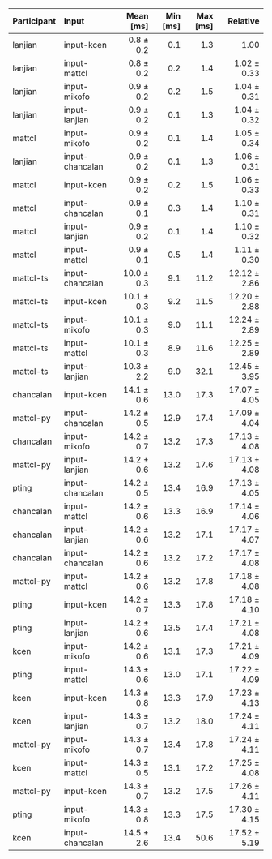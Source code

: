 | Participant | Input | Mean [ms] | Min [ms] | Max [ms] | Relative |
|:---|:---|---:|---:|---:|---:|
| lanjian | input-kcen | 0.8 ± 0.2 | 0.1 | 1.3 | 1.00 |
| lanjian | input-mattcl | 0.8 ± 0.2 | 0.2 | 1.4 | 1.02 ± 0.33 |
| lanjian | input-mikofo | 0.9 ± 0.2 | 0.2 | 1.5 | 1.04 ± 0.31 |
| lanjian | input-lanjian | 0.9 ± 0.2 | 0.1 | 1.3 | 1.04 ± 0.32 |
| mattcl | input-mikofo | 0.9 ± 0.2 | 0.1 | 1.4 | 1.05 ± 0.34 |
| lanjian | input-chancalan | 0.9 ± 0.2 | 0.1 | 1.3 | 1.06 ± 0.31 |
| mattcl | input-kcen | 0.9 ± 0.2 | 0.2 | 1.5 | 1.06 ± 0.33 |
| mattcl | input-chancalan | 0.9 ± 0.1 | 0.3 | 1.4 | 1.10 ± 0.31 |
| mattcl | input-lanjian | 0.9 ± 0.2 | 0.1 | 1.4 | 1.10 ± 0.32 |
| mattcl | input-mattcl | 0.9 ± 0.1 | 0.5 | 1.4 | 1.11 ± 0.30 |
| mattcl-ts | input-chancalan | 10.0 ± 0.3 | 9.1 | 11.2 | 12.12 ± 2.86 |
| mattcl-ts | input-kcen | 10.1 ± 0.3 | 9.2 | 11.5 | 12.20 ± 2.88 |
| mattcl-ts | input-mikofo | 10.1 ± 0.3 | 9.0 | 11.1 | 12.24 ± 2.89 |
| mattcl-ts | input-mattcl | 10.1 ± 0.3 | 8.9 | 11.6 | 12.25 ± 2.89 |
| mattcl-ts | input-lanjian | 10.3 ± 2.2 | 9.0 | 32.1 | 12.45 ± 3.95 |
| chancalan | input-kcen | 14.1 ± 0.6 | 13.0 | 17.3 | 17.07 ± 4.05 |
| mattcl-py | input-chancalan | 14.2 ± 0.5 | 12.9 | 17.4 | 17.09 ± 4.04 |
| chancalan | input-mikofo | 14.2 ± 0.7 | 13.2 | 17.3 | 17.13 ± 4.08 |
| mattcl-py | input-lanjian | 14.2 ± 0.6 | 13.2 | 17.6 | 17.13 ± 4.08 |
| pting | input-chancalan | 14.2 ± 0.5 | 13.4 | 16.9 | 17.13 ± 4.05 |
| chancalan | input-mattcl | 14.2 ± 0.6 | 13.3 | 16.9 | 17.14 ± 4.06 |
| chancalan | input-lanjian | 14.2 ± 0.6 | 13.2 | 17.1 | 17.17 ± 4.07 |
| chancalan | input-chancalan | 14.2 ± 0.6 | 13.2 | 17.2 | 17.17 ± 4.08 |
| mattcl-py | input-mattcl | 14.2 ± 0.6 | 13.2 | 17.8 | 17.18 ± 4.08 |
| pting | input-kcen | 14.2 ± 0.7 | 13.3 | 17.8 | 17.18 ± 4.10 |
| pting | input-lanjian | 14.2 ± 0.6 | 13.5 | 17.4 | 17.21 ± 4.08 |
| kcen | input-mikofo | 14.2 ± 0.6 | 13.1 | 17.3 | 17.21 ± 4.09 |
| pting | input-mattcl | 14.3 ± 0.6 | 13.0 | 17.1 | 17.22 ± 4.09 |
| kcen | input-kcen | 14.3 ± 0.8 | 13.3 | 17.9 | 17.23 ± 4.13 |
| kcen | input-lanjian | 14.3 ± 0.7 | 13.2 | 18.0 | 17.24 ± 4.11 |
| mattcl-py | input-mikofo | 14.3 ± 0.7 | 13.4 | 17.8 | 17.24 ± 4.11 |
| kcen | input-mattcl | 14.3 ± 0.5 | 13.1 | 17.2 | 17.25 ± 4.08 |
| mattcl-py | input-kcen | 14.3 ± 0.7 | 13.2 | 17.5 | 17.26 ± 4.11 |
| pting | input-mikofo | 14.3 ± 0.8 | 13.3 | 17.5 | 17.30 ± 4.15 |
| kcen | input-chancalan | 14.5 ± 2.6 | 13.4 | 50.6 | 17.52 ± 5.19 |
